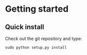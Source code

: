 # Getting started


## Quick install
Check out the git repository and type:

```
sudo python setup.py install
```

